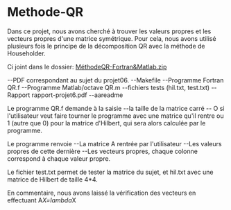 # Methode-QR

Dans ce projet, nous avons cherché à trouver les valeurs propres et les vecteurs propres d'une
matrice symétrique. Pour cela, nous avons utilisé plusieurs fois le principe de la décomposition QR
avec la méthode de Householder.

Ci joint dans le dossier:  [MéthodeQR-Fortran&Matlab.zip](https://github.com/MonaJnhm/Methode-QR/files/7996896/MethodeQR-Fortran.Matlab.zip)

--PDF correspondant au sujet du projet06.
--Makefile
--Programme Fortran QR.f
--Programme Matlab/octave QR.m
--fichiers tests (hil.txt, test.txt)
--Rapport rapport-projet6.pdf
--aareadme


Le programme QR.f demande à la saisie 
--la taille de la matrice carré
-- O si l'utilisateur veut faire tourner le programme avec une matrice qu'il rentre ou 1 (autre que 0) pour la matrice d'Hilbert, qui sera alors calculée par le programme.

Le programme renvoie 
--La matrice A rentrée par l'utilisateur
--Les valeurs propres de cette dernière
--Les vecteurs propres, chaque colonne correspond à chaque valeur propre.

Le fichier test.txt permet de tester la matrice du sujet, et hil.txt avec une matrice de Hilbert de taille 4*4.

En commentaire, nous avons laissé la vérification des vecteurs en effectuant A*X=lambda*X
